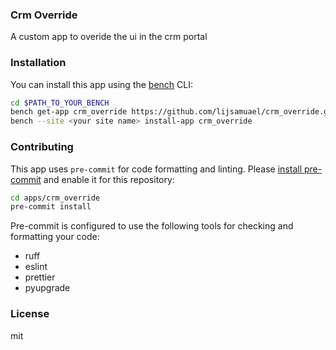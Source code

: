 ### Crm Override

A custom app to overide the ui in the crm portal

### Installation

You can install this app using the [bench](https://github.com/frappe/bench) CLI:

```bash
cd $PATH_TO_YOUR_BENCH
bench get-app crm_override https://github.com/lijsamuael/crm_override.git
bench --site <your site name> install-app crm_override
```

### Contributing

This app uses `pre-commit` for code formatting and linting. Please [install pre-commit](https://pre-commit.com/#installation) and enable it for this repository:

```bash
cd apps/crm_override
pre-commit install
```

Pre-commit is configured to use the following tools for checking and formatting your code:

- ruff
- eslint
- prettier
- pyupgrade

### License

mit
